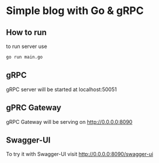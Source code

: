 # Simple blog with Go & gRPC

## How to run
to run server use
```bash
go run main.go
```

## gRPC
gRPC server will be started at localhost:50051

## gPRC Gateway
gRPC Gateway will be serving on http://0.0.0.0:8090

## Swagger-UI
To try it with Swagger-UI visit http://0.0.0.0:8090/swagger-ui